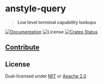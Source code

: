 # anstyle-query

> **Low level terminal capability lookups**

[![Documentation](https://img.shields.io/badge/docs-master-blue.svg)][Documentation]
![License](https://img.shields.io/crates/l/anstyle-query.svg)
[![Crates Status](https://img.shields.io/crates/v/anstyle-query.svg)](https://crates.io/crates/anstyle-query)

## [Contribute](../../CONTRIBUTING.md)

## License

Dual-licensed under [MIT](../../LICENSE-MIT) or [Apache 2.0](../../LICENSE-APACHE)

[Documentation]: https://docs.rs/anstyle-query
